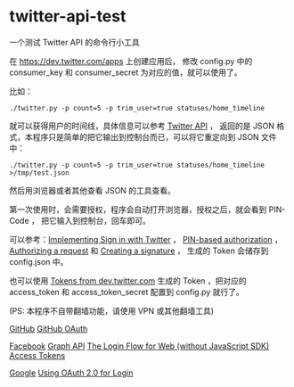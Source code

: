 twitter-api-test
================

一个测试 Twitter API 的命令行小工具

在 <https://dev.twitter.com/apps> 上创建应用后，
修改 config.py 中的 consumer\_key 和 consumer\_secret 
为对应的值，就可以使用了。

比如：
	
	./twitter.py -p count=5 -p trim_user=true statuses/home_timeline

就可以获得用户的时间线，具体信息可以参考 [Twitter API](https://dev.twitter.com/docs/api/1.1/) ，
返回的是 JSON 格式，本程序只是简单的把它输出到控制台而已，可以将它重定向到 JSON 文件中：

	./twitter.py -p count=5 -p trim_user=true statuses/home_timeline >/tmp/test.json

然后用浏览器或者其他查看 JSON 的工具查看。

第一次使用时，会需要授权，程序会自动打开浏览器，授权之后，就会看到 PIN-Code ，
把它输入到控制台，回车即可。

可以参考：[Implementing Sign in with Twitter](https://dev.twitter.com/docs/auth/implementing-sign-twitter) ， [PIN-based authorization](https://dev.twitter.com/docs/auth/pin-based-authorization) ，
[Authorizing a request](https://dev.twitter.com/docs/auth/authorizing-request) 和 
[Creating a signature](https://dev.twitter.com/docs/auth/creating-signature)
， 生成的 Token 会储存到 config.json 中。

也可以使用 [Tokens from dev.twitter.com](https://dev.twitter.com/docs/auth/tokens-devtwittercom)
生成的 Token ，把对应的 access\_token 和 access\_token\_secret 配置到 config.py 就行了。

(PS: 本程序不自带翻墙功能，请使用 VPN 或其他翻墙工具)

[GitHub](http://developer.github.com/)
[GitHub OAuth](http://developer.github.com/v3/oauth)

[Facebook](https://developers.facebook.com)
[Graph API](https://developers.facebook.com/docs/reference/api/)
[The Login Flow for Web (without JavaScript SDK)](https://developers.facebook.com/docs/facebook-login/login-flow-for-web-no-jssdk)
[Access Tokens](https://developers.facebook.com/docs/facebook-login/access-tokens)

[Google](https://code.google.com/apis/console)
[Using OAuth 2.0 for Login](https://developers.google.com/accounts/docs/OAuth2Login)
